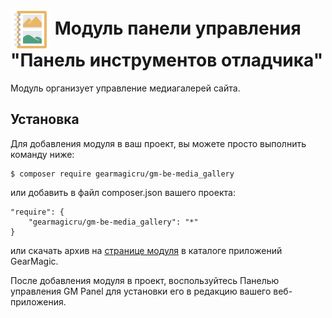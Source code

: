 # <img src="https://raw.githubusercontent.com/gearmagicru/gm-be-media_gallery/refs/heads/master/assets/images/icon.svg" width="64px" height="64px" align="absmiddle"> Модуль панели управления "Панель инструментов отладчика"

Модуль организует управление медиагалерей сайта.

## Установка

Для добавления модуля в ваш проект, вы можете просто выполнить команду ниже:

```
$ composer require gearmagicru/gm-be-media_gallery
```

или добавить в файл composer.json вашего проекта:
```
"require": {
    "gearmagicru/gm-be-media_gallery": "*"
}
```
или скачать архив на [странице модуля](https://apps.gearmagic.ru/component/gm-be-media_gallery) в каталоге приложений GearMagic.

После добавления модуля в проект, воспользуйтесь Панелью управления GM Panel для установки его в редакцию вашего веб-приложения.
